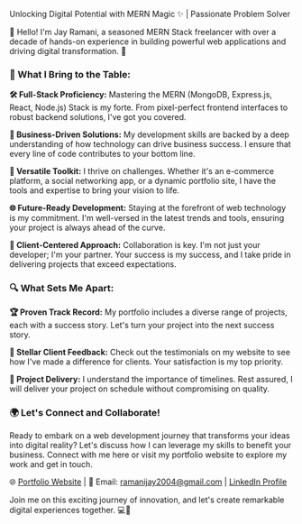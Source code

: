Unlocking Digital Potential with MERN Magic ✨ | Passionate Problem Solver

👋 Hello! I'm Jay Ramani, a seasoned MERN Stack freelancer with over a decade of hands-on experience in building powerful web applications and driving digital transformation. 🚀

### 💼 What I Bring to the Table:

<b>🛠️ Full-Stack Proficiency:</b> Mastering the MERN (MongoDB, Express.js, React, Node.js) Stack is my forte. From pixel-perfect frontend interfaces to robust backend solutions, I've got you covered.

<b>🚀 Business-Driven Solutions:</b> My development skills are backed by a deep understanding of how technology can drive business success. I ensure that every line of code contributes to your bottom line.

<b>🧰 Versatile Toolkit:</b> I thrive on challenges. Whether it's an e-commerce platform, a social networking app, or a dynamic portfolio site, I have the tools and expertise to bring your vision to life.

<b>🌐 Future-Ready Development:</b> Staying at the forefront of web technology is my commitment. I'm well-versed in the latest trends and tools, ensuring your project is always ahead of the curve.

<b>🤝 Client-Centered Approach:</b> Collaboration is key. I'm not just your developer; I'm your partner. Your success is my success, and I take pride in delivering projects that exceed expectations.

### 🔍 What Sets Me Apart:

<b>🏆 Proven Track Record:</b> My portfolio includes a diverse range of projects, each with a success story. Let's turn your project into the next success story.

<b>💬 Stellar Client Feedback:</b> Check out the testimonials on my website to see how I've made a difference for clients. Your satisfaction is my top priority.

<b>🚢 Project Delivery:</b> I understand the importance of timelines. Rest assured, I will deliver your project on schedule without compromising on quality.

### 🌍 Let's Connect and Collaborate!
Ready to embark on a web development journey that transforms your ideas into digital reality? Let's discuss how I can leverage my skills to benefit your business. Connect with me here or visit my portfolio website to explore my work and get in touch.

🌐 <a href="https://drive.google.com/file/d/1FlKy0A_EESq7z87t_mXm6xWtFiJmi8um/view">Portfolio Website</a> | 📧 Email: ramanijay2004@gmail.com | <a href="https://www.linkedin.com/in/jay-ramani-122527202/">LinkedIn Profile</a>

Join me on this exciting journey of innovation, and let's create remarkable digital experiences together. 💻🚀
